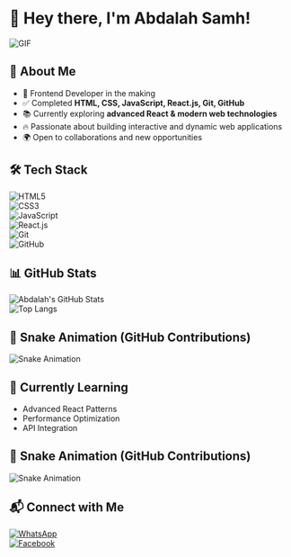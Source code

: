 # 👋 Hey there, I'm Abdalah Samh!  

![GIF](https://media.giphy.com/media/qgQUggAC3Pfv687qPC/giphy.gif)  

## 🚀 About Me  
- 🎯 Frontend Developer in the making  
- ✅ Completed **HTML, CSS, JavaScript, React.js, Git, GitHub**  
- 📚 Currently exploring **advanced React & modern web technologies**  
- 🔥 Passionate about building interactive and dynamic web applications  
- 🌍 Open to collaborations and new opportunities  

## 🛠 Tech Stack  
![HTML5](https://img.shields.io/badge/HTML5-%23E34F26.svg?style=for-the-badge&logo=html5&logoColor=white)  
![CSS3](https://img.shields.io/badge/CSS3-%231572B6.svg?style=for-the-badge&logo=css3&logoColor=white)  
![JavaScript](https://img.shields.io/badge/JavaScript-%23F7DF1E.svg?style=for-the-badge&logo=javascript&logoColor=black)  
![React.js](https://img.shields.io/badge/React-%2361DAFB.svg?style=for-the-badge&logo=react&logoColor=black)  
![Git](https://img.shields.io/badge/Git-%23F05033.svg?style=for-the-badge&logo=git&logoColor=white)  
![GitHub](https://img.shields.io/badge/GitHub-%23181717.svg?style=for-the-badge&logo=github&logoColor=white)  

## 📊 GitHub Stats  
![Abdalah's GitHub Stats](https://github-readme-stats.vercel.app/api?username=abdalahsamh&show_icons=true&theme=radical)  
![Top Langs](https://github-readme-stats.vercel.app/api/top-langs/?username=abdalahsamh&layout=compact&theme=radical)  

## 🐍 Snake Animation (GitHub Contributions)  
![Snake Animation](https://github.com/abdalahsamh/abdalahsamh/blob/output/github-contribution-grid-snake.svg)  


## 🌱 Currently Learning  
- Advanced React Patterns  
- Performance Optimization  
- API Integration  

## 🐍 Snake Animation (GitHub Contributions)  
![Snake Animation](https://github.com/abdalahsamh/abdalahsamh/blob/output/github-contribution-grid-snake.svg)  

## 📬 Connect with Me  
[![WhatsApp](https://img.shields.io/badge/WhatsApp-%2325D366.svg?style=for-the-badge&logo=whatsapp&logoColor=white)](https://wa.me/201276765139)  
[![Facebook](https://img.shields.io/badge/Facebook-%231877F2.svg?style=for-the-badge&logo=facebook&logoColor=white)](https://www.facebook.com/share/1XTiVFf2JE/)  

